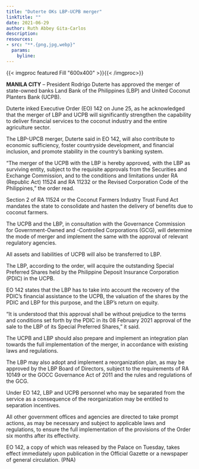 ```yaml
---
title: "Duterte OKs LBP-UCPB merger"
linkTitle: ""
date: 2021-06-29
author: Ruth Abbey Gita-Carlos
description:
resources:
- src: "**.{png,jpg,webp}"
  params:
    byline: 
---
```

{{< imgproc featured Fill "600x400" >}}{{< /imgproc>}}

**MANILA CITY** –  President Rodrigo Duterte has approved the merger of state-owned banks Land Bank of the Philippines (LBP) and United Coconut Planters Bank (UCPB).

Duterte inked Executive Order (EO) 142 on June 25, as he acknowledged that the merger of LBP and UCPB will significantly strengthen the capability to deliver financial services to the coconut industry and the entire agriculture sector.

The LBP-UPCB merger, Duterte said in EO 142, will also contribute to economic sufficiency, foster countryside development, and financial inclusion, and promote stability in the country’s banking system.

“The merger of the UCPB with the LBP is hereby approved, with the LBP as surviving entity, subject to the requisite approvals from the Securities and Exchange Commission, and to the conditions and limitations under RA (Republic Act) 11524 and RA 11232 or the Revised Corporation Code of the Philippines,” the order read.

Section 2 of RA 11524 or the Coconut Farmers Industry Trust Fund Act mandates the state to consolidate and hasten the delivery of benefits due to coconut farmers.

The UCPB and the LBP, in consultation with the Governance Commission for Government-Owned and -Controlled Corporations (GCG), will determine the mode of merger and implement the same with the approval of relevant regulatory agencies.

All assets and liabilities of UCPB will also be transferred to LBP.

The LBP, according to the order, will acquire the outstanding Special Preferred Shares held by the Philippine Deposit Insurance Corporation (PDIC) in the UCPB.

EO 142 states that the LBP has to take into account the recovery of the PDIC’s financial assistance to the UCPB, the valuation of the shares by the PDIC and LBP for this purpose, and the LBP’s return on equity.

“It is understood that this approval shall be without prejudice to the terms and conditions set forth by the PDIC in its 08 February 2021 approval of the sale to the LBP of its Special Preferred Shares,” it said.

The UCPB and LBP should also prepare and implement an integration plan towards the full implementation of the merger, in accordance with existing laws and regulations.

The LBP may also adopt and implement a reorganization plan, as may be approved by the LBP Board of Directors, subject to the requirements of RA 10149 or the GOCC Governance Act of 2011 and the rules and regulations of the GCG.

Under EO 142, LBP and UCPB personnel who may be separated from the service as a consequence of the reorganization may be entitled to separation incentives.

All other government offices and agencies are directed to take prompt actions, as may be necessary and subject to applicable laws and regulations, to ensure the full implementation of the provisions of the Order six months after its effectivity.

EO 142, a copy of which was released by the Palace on Tuesday, takes effect immediately upon publication in the Official Gazette or a newspaper of general circulation. (PNA)